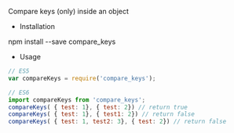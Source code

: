 Compare keys (only) inside an object

* Installation

npm install --save compare_keys

* Usage

```javascript
// ES5
var compareKeys = require('compare_keys');

// ES6
import compareKeys from 'compare_keys';
compareKeys( { test: 1}, { test: 2}) // return true
compareKeys( { test: 1}, { test1: 2}) // return false
compareKeys( { test: 1, test2: 3}, { test: 2}) // return false

```
